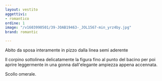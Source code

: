 ```yaml
---
layout: vestito
aggettivi:
- romantico
ordine: 1
image: "/v1603990501/39-JOAB19463-_JOL1567-min_yrz4by.jpg"
brand: romantic

---
```

Abito da sposa interamente in pizzo dalla linea semi aderente

Il corpino sottolinea delicatamente la figura fino al punto del bacino per poi aprire leggermente in una gonna dall'elegante ampiezza appena accennata.

Scollo omerale.